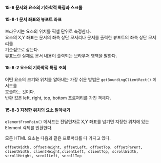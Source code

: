 #### 15-8 문서와 요소의 기하학적 특징과 스크롤

#### 15-8-1 문서 좌표와 뷰포트 좌표

브라우저는 요소의 위치를 픽셀 단위로 측정한다.  
요소의 X,Y 좌표는 문서의 좌측 상단 모서리나 문서를 출력한 뷰포트의 좌측 상단 모서리를  
기준점으로 삼는다.  
뷰표느란 실제로 문서 내용이 출력되는 브라우저 영역을 말한다.

#### 15-8-2 요소의 기하학적 특징 조회

어떤 요소의 크기와 위치를 알아내는 가장 쉬운 방법은 `getBoundingClientRect()` 메서드를  
호출하는 것이다.  
반환 값은 left, right, top, bottom 프로퍼티를 가진 객체다.

#### 15-8-3 지정한 위치의 요소 알아내기

`elementFromPoin()` 메서드는 전달인자로 X,Y 좌표를 넘기면 지정한 위치에 있는 Element 객체를 반환한다.

모든 HTML 요소는 다음과 같은 프로퍼티를 다 가지고 있다.

```
offsetWidth, offsetHeight, offsetLeft, offsetTop, offsetParent, clientWidth, clientHeight,clientLeft, clientTop, scrollWidth, scrollHeight, scrollLeft, scrollTop
```

